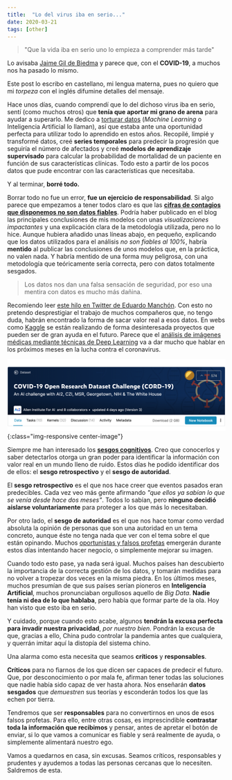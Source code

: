 ```yaml
---
title:  "Lo del virus iba en serio..."
date: 2020-03-21
tags: [other]
---
```



> "Que la vida iba en serio uno lo empieza a comprender más tarde"


Lo avisaba [Jaime Gil de
Biedma](https://invidio.us/watch?v=EGN-cVssLbc&local=1&nojs=0&player_style=youtube)
y parece que, con el **COVID-19**, a muchos nos ha pasado lo mismo.

Este post lo escribo en castellano, mi lengua materna, pues no quiero
que mi *torpeza* con el inglés difumine detalles del mensaje.

Hace unos días, cuando comprendí que lo del dichoso virus iba en
serio, sentí (como muchos otros) que **tenía que aportar mi grano de
arena** para ayudar a superarlo. Me dedico a [torturar
datos](https://www.goodreads.com/quotes/1249307-if-you-torture-the-data-long-enough-it-will-confess)
(*Machine Learning* o Inteligencia Artificial lo llaman),
así que estaba ante una oportunidad perfecta para utilizar todo lo
aprendido en estos años. Recopilé, limpié y transformé datos, creé
**series temporales** para predecir la progresión que seguiría el
número de afectados y creé **modelos de aprendizaje supervisado** para
calcular la probabilidad de mortalidad de un paciente en función de
sus características clínicas. Todo esto a partir de los pocos datos
que pude encontrar con las características que necesitaba.

Y al terminar, **borré todo.**


Borrar todo no fue un error, **fue un ejercicio de
responsabilidad**. Si algo parece que empezamos a tener todos claro es
que las **[cifras de contagios que disponemos no son datos
fiables](https://www.rtve.es/noticias/20200317/sanidad-retomara-pruebas-coronavirus-para-casos-leves-dos-tres-dias/2010224.shtml)**. Podría
haber publicado en el blog las principales conclusiones de mis modelos
con unas *visualizaciones impactantes* y una explicación clara de la
metodología utilizada, pero no lo hice. Aunque hubiera añadido unas
líneas abajo, en pequeño, explicando que los datos utilizados para el
análisis *no son fiables al 100%*, habría **mentido** al publicar las
conclusiones de unos modelos que, en la práctica, no valen nada. Y
habría mentido de una forma muy peligrosa, con una metodología que
teóricamente sería correcta, pero con datos totalmente
sesgados.

> Los datos nos dan una falsa sensación de
> seguridad, por eso una mentira con datos es mucho más dañina.


Recomiendo leer [este hilo en Twitter de Eduardo
Manchón](https://twitter.com/eduardomanchon/status/1241005426365390849). Con
esto no pretendo desprestigiar el trabajo de muchos compañeros que, no
tengo duda, habrán encontrado la forma de sacar valor real a esos
datos. En webs como [Kaggle](https://www.kaggle.com/tags/covid19) se
están realizando de forma desinteresada proyectos que pueden ser de
gran ayuda en el futuro. Parece que el [análisis de imágenes médicas
mediante técnicas de Deep
Learning](https://www.radiologybusiness.com/topics/artificial-intelligence/ai-radiologists-coronavirus-pneumonia-chest-ct-x-ray)
va a dar mucho que hablar en los próximos meses en la lucha contra el
coronavirus.

![Kaggle-Covid](/assets/images/posts/kaggle-covid.png){:class="img-responsive center-image"}



Siempre me han interesado los **[sesgos
cognitivos](https://es.wikipedia.org/wiki/Sesgo_cognitivo)**. Creo que
conocerlos y saber detectarlos otorga un gran poder para identificar
la información con valor real en un mundo lleno de ruido. Estos días
he podido identificar dos de ellos: el **sesgo retrospectivo** y el
**sesgo de autoridad**.

El **sesgo retrospectivo** es el que nos hace creer que eventos pasados
eran predecibles. Cada vez veo más gente afirmando *"que ellos ya
sabían lo que se venía desde hace dos meses"*. Todos lo sabían, pero
**ninguno decidió aislarse voluntariamente** para proteger a los que
más lo necesitaban.

Por otro lado, el **sesgo de autoridad** es el que nos hace tomar como
verdad absoluta la opinión de personas que son una autoridad en un
tema concreto, aunque éste no tenga nada que ver con el tema sobre el
que están opinando. Muchos [oportunistas y falsos
profetas](https://www.bbc.com/news/technology-51975377) emergerán
durante estos días intentando hacer negocio, o simplemente mejorar su
imagen.

Cuando todo esto pase, ya nada será igual. Muchos países han
descubierto la importancia de la correcta gestión de los datos, y
tomarán medidas para no volver a tropezar dos veces en la misma
piedra. En los últimos meses, muchos presumían de que sus países
serían pioneros en **Inteligencia Artificial**, muchos pronunciaban
orgullosos aquello de *Big Data*. **Nadie tenía ni dea de lo que
hablaba**, pero había que formar parte de la ola. Hoy han visto que
esto iba en serio.

Y cuidado, porque cuando esto acabe, algunos **tendrán la excusa
perfecta para invadir nuestra privacidad**, *por nuestro
bien*. Pondrán la excusa de que, gracias a ello, China pudo controlar
la pandemia antes que cualquiera, y querrán imitar aquí la distopía
del sistema chino.

Una alarma como esta necesita que seamos **críticos** y
**responsables**.

**Críticos** para no fiarnos de los que dicen ser capaces de predecir
el futuro. Que, por desconocimiento o por mala fe, afirman tener todas
las soluciones que nadie había sido capaz de ver hasta ahora. Nos
enseñarán **datos sesgados** que *demuestren* sus teorías y esconderán
todos los que las echen por tierra.

Tendremos que ser **responsables** para no convertirnos en unos de
esos falsos profetas. Para ello, entre otras cosas, es imprescindible
**contrastar toda la información que recibimos** y pensar, antes de
apretar el botón de enviar, si lo que vamos a comunicar es fiable y
será realmente de ayuda, o simplemente alimentará nuestro ego.


Vamos a quedarnos en casa, sin excusas. Seamos críticos, responsables
y prudentes y ayudemos a todas las personas cercanas que lo
necesiten. Saldremos de esta.
